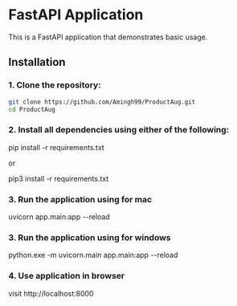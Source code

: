 # FastAPI Application

This is a FastAPI application that demonstrates basic usage.

## Installation

### 1. Clone the repository:

```bash
git clone https://github.com/Amingh99/ProductAug.git
cd ProductAug

```

### 2. Install all dependencies using either of the following:

pip install -r requirements.txt

or

pip3 install -r requirements.txt

### 3. Run the application using for mac

uvicorn app.main:app --reload

### 3. Run the application using for windows

python.exe -m uvicorn.main app.main:app --reload

### 4. Use application in browser

visit http://localhost:8000

